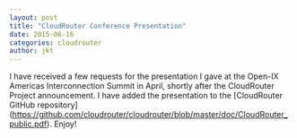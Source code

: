 ```yaml
---
layout: post
title: "CloudRouter Conference Presentation"
date: 2015-06-16
categories: cloudrouter
author: jkt
---
```


I have received a few requests for the presentation I gave at the Open-IX Americas Interconnection Summit in April, shortly after the CloudRouter Project announcement.  I have added the presentation to the [CloudRouter GitHub repository] (https://github.com/cloudrouter/cloudrouter/blob/master/doc/CloudRouter_public.pdf).  Enjoy!
